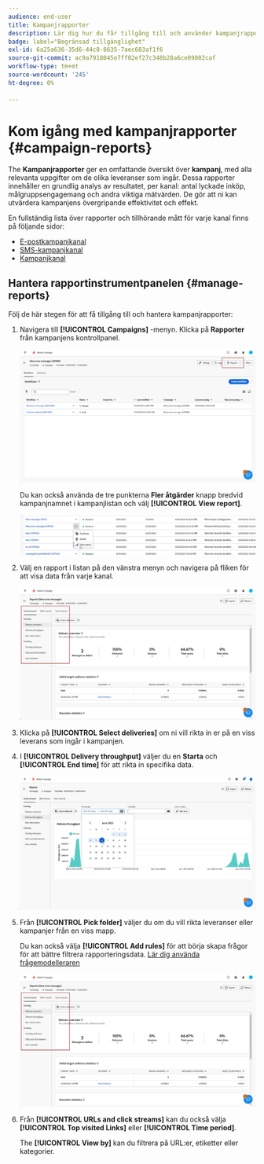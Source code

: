 ```yaml
---
audience: end-user
title: Kampanjrapporter
description: Lär dig hur du får tillgång till och använder kampanjrapporter
badge: label="Begränsad tillgänglighet"
exl-id: 6a25a636-35d6-44c8-8635-7aec683af1f6
source-git-commit: ac9a7918045e7ff02ef27c348b28a6ce09802caf
workflow-type: tm+mt
source-wordcount: '245'
ht-degree: 0%

---
```


# Kom igång med kampanjrapporter {#campaign-reports}

<!-- CAN BE REMOVED___
>[!CONTEXTUALHELP]
>id="acw_campaign_reporting_sending"
>title="Reporting Sending"
>abstract="The Sending tab within your report provides in-depth insights into your visitors' interactions with your deliveries and any potential errors they may have encountered."

>[!CONTEXTUALHELP]
>id="acw_campaign_reporting_tracking"
>title="Reporting tracking"
>abstract="The Tracking tab within your report offers valuable data, including recipient behavior per link, breakdown of opens and clicks, as well as detailed information about the most frequently clicked URLs during a delivery."
-->

The **Kampanjrapporter** ger en omfattande översikt över **kampanj**, med alla relevanta uppgifter om de olika leveranser som ingår. Dessa rapporter innehåller en grundlig analys av resultatet, per kanal: antal lyckade inköp, målgruppsengagemang och andra viktiga mätvärden. De gör att ni kan utvärdera kampanjens övergripande effektivitet och effekt.

En fullständig lista över rapporter och tillhörande mått för varje kanal finns på följande sidor:

* [E-postkampanjkanal](campaign-reports-email.md)
* [SMS-kampanjkanal](campaign-reports-sms.md)
* [Kampanjkanal](campaign-reports-push.md)

## Hantera rapportinstrumentpanelen {#manage-reports}

Följ de här stegen för att få tillgång till och hantera kampanjrapporter:

1. Navigera till **[!UICONTROL Campaigns]** -menyn. Klicka på **Rapporter** från kampanjens kontrollpanel.

   ![](assets/manage_campaign_report_2.png)

   Du kan också använda de tre punkterna **Fler åtgärder** knapp bredvid kampanjnamnet i kampanjlistan och välj **[!UICONTROL View report]**.

   ![](assets/manage_campaign_report_1.png)

1. Välj en rapport i listan på den vänstra menyn och navigera på fliken för att visa data från varje kanal.

   ![](assets/manage_campaign_report_4.png)

1. Klicka på **[!UICONTROL Select deliveries]** om ni vill rikta in er på en viss leverans som ingår i kampanjen.

1. I **[!UICONTROL Delivery throughput]** väljer du en **Starta** och **[!UICONTROL End time]** för att rikta in specifika data.

   ![](assets/manage_campaign_report_3.png)

1. Från **[!UICONTROL Pick folder]** väljer du om du vill rikta leveranser eller kampanjer från en viss mapp.

   Du kan också välja **[!UICONTROL Add rules]** för att börja skapa frågor för att bättre filtrera rapporteringsdata. [Lär dig använda frågemodelleraren](../query/query-modeler-overview.md)

   ![](assets/manage_campaign_report_4.png)

1. Från **[!UICONTROL URLs and click streams]** kan du också välja **[!UICONTROL Top visited Links]** eller **[!UICONTROL Time period]**.

   The **[!UICONTROL View by]** kan du filtrera på URL:er, etiketter eller kategorier.
